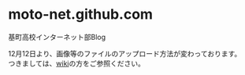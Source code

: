 moto-net.github.com
===================

基町高校インターネット部Blog 

12月12日より、画像等のファイルのアップロード方法が変わっております。  
つきましては、[wiki](https://github.com/moto-net/moto-net.github.com/wiki/%E7%94%BB%E5%83%8F%E7%AD%89%E3%81%AE%E3%82%A2%E3%83%83%E3%83%97%E3%83%AD%E3%83%BC%E3%83%89%E5%85%88%E5%A4%89%E6%9B%B4%E3%81%AB%E3%81%A4%E3%81%84%E3%81%A6)の方をご参照ください。
